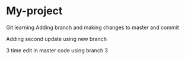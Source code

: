 # My-project
Git learning
Adding branch and making changes to master and commit


Adding second update using new branch

3 time edit in master code using branch 3 
